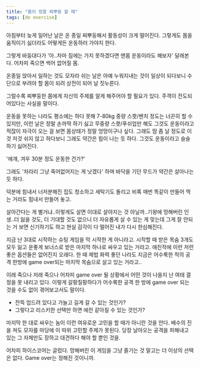 ```yaml
---
title: "몸이 정말 찌뿌둥 할 때"
tags: [do exercise]
---
```


아침부터 늦게 일어난 날은 온 종일 찌뿌둥해서 활동성이 크게 떨어진다. 그렇게도 몸을 움직이기 싫더라도 어떻게든 운동하러 가야지 한다.

그렇게 바둥대다가 '아..차마 짐에는 가지 못하겠다면 맨몸 운동이라도 해보자' 달래본다. 어차피 죽으면 썩어 없어질 몸. 

온종일 앉아서 일하는 것도 모자라 쉬는 날은 아예 누워지내는 것이 일상이 되다보니 수단으로 부려야 할 몸이 되려 상전이 되어 날 짓누른다.

그럴수록 찌뿌둥한 몸에게 자신의 주제를 알게 해주어야 할 필요가 있다. 주객이 전도되어있다는 사실을 말이다. 

운동을 못하는 나라도 평소에는 하다 못해 7-80kg 중량 스쾃/벤치 정도는 너끈히 할 수 있지만, 이런 날은 정말 손까딱 하기 싫고 무중량 스쾃/푸쉬업만 해도 그것도 운동이라고 적잖이 자극이 오는 걸 보면 몸상태가 정말 엉망이구나 싶다. 그래도 땀 좀 날 정도로 이것 저것 쉬지 않고 하다보니 그래도 약간은 힘이 나는 듯 하다. 그것도 운동이라고 슬슬 하기 싫어진다.

'애걔, 겨우 30분 정도 운동한 건가?'

그래도 '차라리 그냥 죽어없어지는 게 낫겠다' 하며 바닥을 기던 무드가 약간은 살아나는 듯 하다. 

덕분에 힘내서 너저분해진 집도 청소하고 세탁기도 돌리고 비록 매번 똑같이 만들어 먹는 거라도 힘내서 만들어 놓고. 

살아간다는 게 별거냐..이렇게도 살면 이대로 살아지는 것 아닐까..기왕에 망해버린 인생..더 잃을 것도, 더 기대할 것도 없으니 더 자유롭게 살 수 있는 게 맞는데 그게 잘 안되는 거 보면 신기하기도 하고 현실 감각이 다 떨어진 내가 다시 한심해진다.

지금 난 3대로 시작하는 슈팅 게임을 막 시작한 게 아니라고. 시작할 때 받은 목숨 3개도 모두 잃고 운좋게 보너스로 받은 마지막 하나로 싸우고 있는 거라고. 애진작에 이런 저런 좋은 옵션들은 없어진지 오래다. 한 때 제법 화력 좋던 나라도 지금은 어수룩한 적의 공격 한방에 game over되는 마지막 목숨으로 살고 있는 거라고..

이래 죽으나 저래 죽으나 어차피 game over 될 상황에서 어떤 것이 나을지 난 여태 결정을 못 내리고 있다. 이렇게 갈팡질팡하다가 어수룩한 공격 한 방에 game over 되는 것을 수도 없이 겪어보고서도 말이다.

- 잔뜩 업드려 있다고 가늘고 길게 갈 수 있는 것인가?
- 그렇다고 리스키한 선택만 하면 에전 같아질 수 있는 것인가?

마지막 한 대로 싸우는 놈이 이런 여유로운 고민을 할 때가 아니란 것을 안다. 배수의 진을 쳐도 모자를 마당에 이 따위 고민할 주제가 못된다. 당장 날아오는 공격을 피해내고 있는 그 자체만도 장하고 대견하다 해야 할 뿐인 것을. 

어차피 하이스코어는 글렀다. 망해버린 이 게임을 그냥 즐기는 것 말고는 더 이상의 선택은 없다. Game over는 정해진 것이니까. 